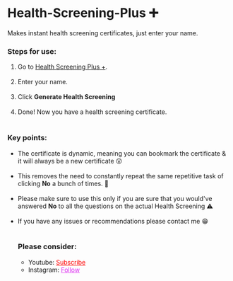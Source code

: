 # Health-Screening-Plus ➕
Makes instant health screening certificates, just enter your name.

<h3>Steps for use: </h3>
<ol style="margin-bottom:10px;">
  <li>Go to <a href="https://gsrhackz.github.io/Health-Screening-Plus/">Health Screening Plus +</a>.</li><br>
<li>Enter your name.</li><br>
<li>Click <b>Generate Health Screening</b></li><br>
  <li>Done! Now you have a health screening certificate.</li><br>
</ol>


<h3>Key points:</h3>
<ul style="margin-bottom:10px;">
<li>The certificate is dynamic, meaning you can bookmark the certificate & it will always be a new certificate 😲</li><br>
  <li>This removes the need to constantly repeat the same repetitive task of clicking <b>No</b> a bunch of times. 🙌</li><br>
  <li>Please make sure to use this only if you are sure that you would've answered <b>No</b> to all the questions on the actual Health Screening ⚠️</li><br>
<li>If you have any issues or recommendations please contact me 😁</li><br>

<h3>Please consider:</h3>
<ul>
<li>Youtube:  <a style="color:red;" target="_Blank" href="https://www.youtube.com/channel/UCinBnZ2BKAbCKA1w9lmFd0w">Subscribe</a></li>
<li>Instagram:  <a style="color:#dc2ef0;" target="_Blank" href="https://www.instagram.com/nyc.geahad.codes/">Follow</a></li>
</ul>
